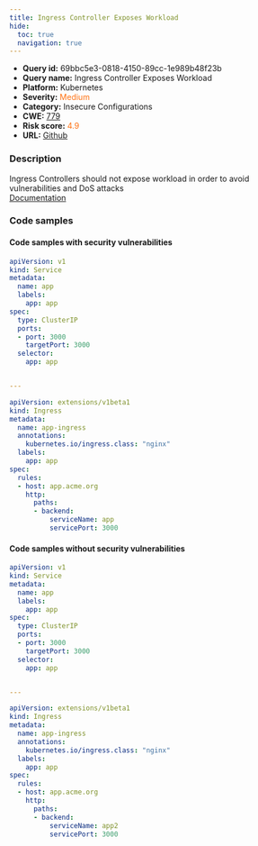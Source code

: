 ```yaml
---
title: Ingress Controller Exposes Workload
hide:
  toc: true
  navigation: true
---
```


<style>
  .highlight .hll {
    background-color: #ff171742;
  }
  .md-content {
    max-width: 1100px;
    margin: 0 auto;
  }
</style>

-   **Query id:** 69bbc5e3-0818-4150-89cc-1e989b48f23b
-   **Query name:** Ingress Controller Exposes Workload
-   **Platform:** Kubernetes
-   **Severity:** <span style="color:#ff7213">Medium</span>
-   **Category:** Insecure Configurations
-   **CWE:** <a href="https://cwe.mitre.org/data/definitions/779.html" onclick="newWindowOpenerSafe(event, 'https://cwe.mitre.org/data/definitions/779.html')">779</a>
-   **Risk score:** <span style="color:#ff7213">4.9</span>
-   **URL:** [Github](https://github.com/Checkmarx/kics/tree/master/assets/queries/k8s/ingress_controller_exposes_workload)

### Description
Ingress Controllers should not expose workload in order to avoid vulnerabilities and DoS attacks<br>
[Documentation](https://kubernetes.io/docs/concepts/services-networking/ingress-controllers/)

### Code samples
#### Code samples with security vulnerabilities
```yaml title="Positive test num. 1 - yaml file" hl_lines="31"
apiVersion: v1
kind: Service
metadata:
  name: app
  labels:
    app: app
spec:
  type: ClusterIP
  ports:
  - port: 3000
    targetPort: 3000
  selector:
    app: app


---

apiVersion: extensions/v1beta1
kind: Ingress
metadata:
  name: app-ingress
  annotations:
    kubernetes.io/ingress.class: "nginx"
  labels:
    app: app
spec:
  rules:
  - host: app.acme.org
    http:
      paths:
      - backend:
          serviceName: app
          servicePort: 3000

```


#### Code samples without security vulnerabilities
```yaml title="Negative test num. 1 - yaml file"
apiVersion: v1
kind: Service
metadata:
  name: app
  labels:
    app: app
spec:
  type: ClusterIP
  ports:
  - port: 3000
    targetPort: 3000
  selector:
    app: app


---

apiVersion: extensions/v1beta1
kind: Ingress
metadata:
  name: app-ingress
  annotations:
    kubernetes.io/ingress.class: "nginx"
  labels:
    app: app
spec:
  rules:
  - host: app.acme.org
    http:
      paths:
      - backend:
          serviceName: app2
          servicePort: 3000

```

